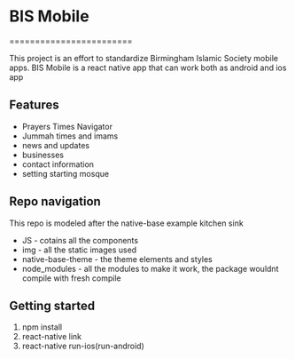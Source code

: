 # BIS Mobile
========================

This project is an effort to standardize Birmingham Islamic Society mobile apps. BIS Mobile is a react native app that
can work both as android and ios app

## Features
- Prayers Times Navigator
- Jummah times and imams
- news and updates
- businesses
- contact information
- setting starting mosque

## Repo navigation
This repo is modeled after the native-base example kitchen sink
- JS - cotains all the components
- img - all the static images used
- native-base-theme - the theme elements and styles
- node_modules - all the modules to make it work, the package wouldnt compile with fresh compile

## Getting started
1) npm install
2) react-native link
3) react-native run-ios(run-android)
